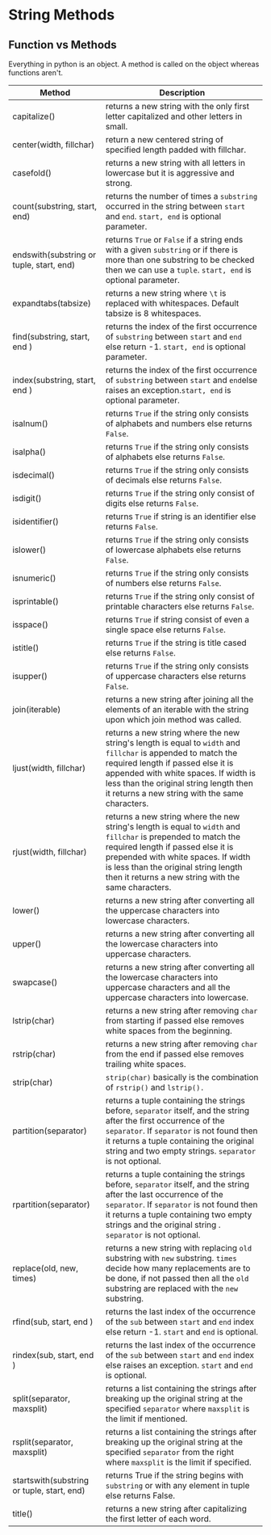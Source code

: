 # String Methods

## Function vs Methods

Everything in python is an object. A method is called on the object whereas functions aren't.

| Method                                     | Description                                                                                                                                                                                                                                                                               |
| ------------------------------------------ | ----------------------------------------------------------------------------------------------------------------------------------------------------------------------------------------------------------------------------------------------------------------------------------------- |
| capitalize()                               | returns a new string with the only first letter capitalized and other letters in small.                                                                                                                                                                                                   |
| center(width, fillchar)                    | return a new centered string of specified length padded with fillchar.                                                                                                                                                                                                                    |
| casefold()                                 | returns a new string with all letters in lowercase but it is aggressive and strong.                                                                                                                                                                                                       |
| count(substring, start, end)               | returns the number of times a `substring` occurred in the string between `start` and `end`. `start, end` is optional parameter.                                                                                                                                                           |
| endswith(substring or tuple, start, end)   | returns `True` or `False` if a string ends with a given `substring` or if there is more than one substring to be checked then we can use a `tuple`. `start, end` is optional parameter.                                                                                                   |
| expandtabs(tabsize)                        | returns a new string where `\t` is replaced with whitespaces. Default tabsize is 8 whitespaces.                                                                                                                                                                                           |
| find(substring, start, end )               | returns the index of the first occurrence of `substring` between `start` and `end` else return -1. `start, end` is optional parameter.                                                                                                                                                    |
| index(substring, start, end )              | returns the index of the first occurrence of `substring` between `start` and `end`else raises an exception.`start, end` is optional parameter.                                                                                                                                            |
| isalnum()                                  | returns `True` if the string only consists of alphabets and numbers else returns `False`.                                                                                                                                                                                                 |
| isalpha()                                  | returns `True` if the string only consists of alphabets else returns `False`.                                                                                                                                                                                                             |
| isdecimal()                                | returns `True` if the string only consists of decimals else returns `False`.                                                                                                                                                                                                              |
| isdigit()                                  | returns `True` if the string only consist of digits else returns `False`.                                                                                                                                                                                                                 |
| isidentifier()                             | returns `True` if string is an identifier else returns `False`.                                                                                                                                                                                                                           |
| islower()                                  | returns `True` if the string only consists of lowercase alphabets else returns `False`.                                                                                                                                                                                                   |
| isnumeric()                                | returns `True` if the string only consists of numbers else returns `False`.                                                                                                                                                                                                               |
| isprintable()                              | returns `True` if the string only consist of printable characters else returns `False`.                                                                                                                                                                                                   |
| isspace()                                  | returns `True` if string consist of even a single space else returns `False`.                                                                                                                                                                                                             |
| istitle()                                  | returns `True` if the string is title cased else returns `False`.                                                                                                                                                                                                                         |
| isupper()                                  | returns `True` if the string only consists of uppercase characters else returns `False`.                                                                                                                                                                                                  |
| join(iterable)                             | returns a new string after joining all the elements of an iterable with the string upon which join method was called.                                                                                                                                                                     |
| ljust(width, fillchar)                     | returns a new string where the new string's length is equal to `width` and `fillchar` is appended to match the required length if passed else it is appended with white spaces. If width is less than the original string length then it returns a new string with the same characters.   |
| rjust(width, fillchar)                     | returns a new string where the new string's length is equal to `width` and `fillchar` is prepended to match the required length if passed else it is prepended with white spaces. If width is less than the original string length then it returns a new string with the same characters. |
| lower()                                    | returns a new string after converting all the uppercase characters into lowercase characters.                                                                                                                                                                                             |
| upper()                                    | returns a new string after converting all the lowercase characters into uppercase characters.                                                                                                                                                                                             |
| swapcase()                                 | returns a new string after converting all the lowercase characters into uppercase characters and all the uppercase characters into lowercase.                                                                                                                                             |
| lstrip(char)                               | returns a new string after removing `char` from starting if passed else removes white spaces from the beginning.                                                                                                                                                                          |
| rstrip(char)                               | returns a new string after removing `char` from the end if passed else removes trailing white spaces.                                                                                                                                                                                     |
| strip(char)                                | `strip(char)` basically is the combination of `rstrip()` and `lstrip().`                                                                                                                                                                                                                  |
| partition(separator)                       | returns a tuple containing the strings before, `separator` itself, and the string after the first occurrence of the `separator`. If `separator` is not found then it returns a tuple containing the original string and two empty strings. `separator` is not optional.                   |
| rpartition(separator)                      | returns a tuple containing the strings before, `separator` itself, and the string after the last occurrence of the `separator`. If `separator` is not found then it returns a tuple containing two empty strings and the original string . `separator` is not optional.                   |
| replace(old, new, times)                   | returns a new string with replacing `old` substring with `new` substring. `times` decide how many replacements are to be done, if not passed then all the `old` substring are replaced with the `new` substring.                                                                          |
| rfind(sub, start, end )                    | returns the last index of the occurrence of the `sub` between `start` and `end` index else return -1. `start` and `end` is optional.                                                                                                                                                      |
| rindex(sub, start, end )                   | returns the last index of the occurrence of the `sub` between `start` and `end` index else raises an exception. `start` and `end` is optional.                                                                                                                                            |
| split(separator, maxsplit)                 | returns a list containing the strings after breaking up the original string at the specified `separator` where `maxsplit` is the limit if mentioned.                                                                                                                                      |
| rsplit(separator, maxsplit)                | returns a list containing the strings after breaking up the original string at the specified `separator` from the right where `maxsplit` is the limit if specified.                                                                                                                       |
| startswith(substring or tuple, start, end) | returns True if the string begins with `substring` or with any element in tuple else returns False.                                                                                                                                                                                       |
| title()                                    | returns a new string after capitalizing the first letter of each word.                                                                                                                                                                                                                    |
